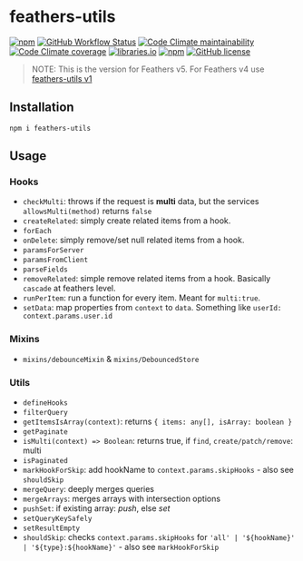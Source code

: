 # feathers-utils

[![npm](https://img.shields.io/npm/v/feathers-utils)](https://www.npmjs.com/package/feathers-utils)
[![GitHub Workflow Status](https://img.shields.io/github/workflow/status/fratzinger/feathers-utils/Node.js%20CI)](https://github.com/fratzinger/feathers-utils/actions/workflows/node.js.yml?query=branch%3Amain)
[![Code Climate maintainability](https://img.shields.io/codeclimate/maintainability/fratzinger/feathers-utils)](https://codeclimate.com/github/fratzinger/feathers-utils)
[![Code Climate coverage](https://img.shields.io/codeclimate/coverage/fratzinger/feathers-utils)](https://codeclimate.com/github/fratzinger/feathers-utils)
[![libraries.io](https://img.shields.io/librariesio/release/npm/feathers-utils)](https://libraries.io/npm/feathers-utils)
[![npm](https://img.shields.io/npm/dm/feathers-utils)](https://www.npmjs.com/package/feathers-utils)
[![GitHub license](https://img.shields.io/github/license/fratzinger/feathers-utils)](https://github.com/fratzinger/feathers-utils/blob/main/LICENSE.md)

> NOTE: This is the version for Feathers v5. For Feathers v4 use [feathers-utils v1](https://github.com/fratzinger/feathers-utils/tree/crow)


## Installation

```shell
npm i feathers-utils
```

## Usage

### Hooks

- `checkMulti`: throws if the request is **multi** data, but the services `allowsMulti(method)` returns `false`
- `createRelated`: simply create related items from a hook.
- `forEach`
- `onDelete`: simply remove/set null related items from a hook.
- `paramsForServer`
- `paramsFromClient`
- `parseFields`
- `removeRelated`: simple remove related items from a hook. Basically `cascade` at feathers level.
- `runPerItem`: run a function for every item. Meant for `multi:true`.
- `setData`: map properties from `context` to `data`. Something like `userId: context.params.user.id`

### Mixins

- `mixins/debounceMixin` & `mixins/DebouncedStore`

### Utils

- `defineHooks`
- `filterQuery`
- `getItemsIsArray(context)`: returns `{ items: any[], isArray: boolean }`
- `getPaginate`
- `isMulti(context) => Boolean`: returns true, if `find`, `create/patch/remove`: multi
- `isPaginated`
- `markHookForSkip`: add hookName to `context.params.skipHooks` - also see `shouldSkip`
- `mergeQuery`: deeply merges queries
- `mergeArrays`: merges arrays with intersection options
- `pushSet`: if existing array: *push*, else *set*
- `setQueryKeySafely`
- `setResultEmpty`
- `shouldSkip`: checks `context.params.skipHooks` for `'all' | '${hookName}' | '${type}:${hookName}'` - also see `markHookForSkip`